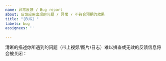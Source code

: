 ```yaml
---
name: 异常反馈 / Bug report
about: 反馈应用出现的问题 / 异常 / 不符合预期的效果
title: "[BUG] "
labels: bug
assignees: ''

---
```


清晰的描述你所遇到的问题（带上视频/图片/日志）难以排查或无效的反馈信息将会被关闭：
